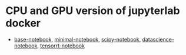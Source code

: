 # CPU and GPU version of jupyterlab docker

- [base-notebook](https://hub.docker.com/repository/docker/hiennguyen9874/base-notebook), [minimal-notebook](https://hub.docker.com/repository/docker/hiennguyen9874/minimal-notebook), [scipy-notebook](https://hub.docker.com/repository/docker/hiennguyen9874/scipy-notebook), [datascience-notebook](https://hub.docker.com/repository/docker/hiennguyen9874/datascience-notebook), [tensorrt-notebook](https://hub.docker.com/repository/docker/hiennguyen9874/tensorrt-notebook)
